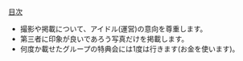 [目次](toc.md)

- 撮影や掲載について、アイドル(運営)の意向を尊重します。
- 第三者に印象が良いであろう写真だけを掲載します。
- 何度か載せたグループの特典会には1度は行きます(お金を使います)。
